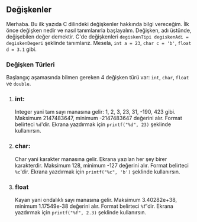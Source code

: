 ## Değişkenler

Merhaba. Bu ilk yazıda C dilindeki değişkenler hakkında bilgi vereceğim. İlk önce değişken nedir ve nasıl tanımlanırla başlayalım. Değişken, adı üstünde, değişebilen değer demektir. C'de değişkenleri `degiskenTipi degiskenAdi = degiskenDegeri` şeklinde tanımlarız. Mesela, `int a = 23`, `char c = 'b'`, `float d = 3.1` gibi.

### Değişken Türleri

Başlangıç aşamasında bilmen gereken 4 değişken türü var: `int`, `char`, `float` ve `double`.

1. ### int:

   Integer yani tam sayı manasına gelir: 1, 2, 3, 23, 31, -190, 423 gibi. Maksimum 2147483647, minimum -2147483647 değerini alır. Format belirteci `%d`'dir.
   Ekrana yazdırmak için `printf("%d", 23)` şeklinde kullanırsın.

2. ### char:

   Char yani karakter manasına gelir. Ekrana yazılan her şey birer karakterdir. Maksimum 128, minimum -127 değerini alır. Format belirteci `%c`'dir. Ekrana yazdırmak için `printf("%c", 'b')` şeklinde kullanırsın.

3. ### float
   Kayan yani ondalıklı sayı manasına gelir. Maksimum 3.40282e+38, minimum 1.17549e-38 değerini alır. Format belirteci `%f`'dir. Ekrana yazdırmak için `printf("%f", 2.3)` şeklinde kullanırsın.
